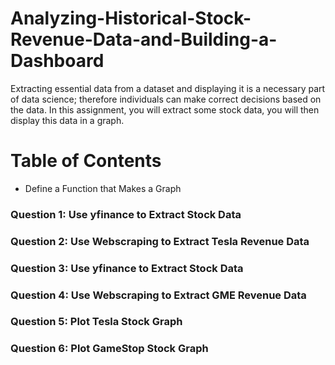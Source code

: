 # Analyzing-Historical-Stock-Revenue-Data-and-Building-a-Dashboard

Extracting essential data from a dataset and displaying it is a necessary part of data science; therefore individuals can make correct decisions based on the data. In this assignment, you will extract some stock data, you will then display this data in a graph.







# Table of Contents
* Define a Function that Makes a Graph
### Question 1: Use yfinance to Extract Stock Data
### Question 2: Use Webscraping to Extract Tesla Revenue Data
### Question 3: Use yfinance to Extract Stock Data
### Question 4: Use Webscraping to Extract GME Revenue Data
### Question 5: Plot Tesla Stock Graph
### Question 6: Plot GameStop Stock Graph
